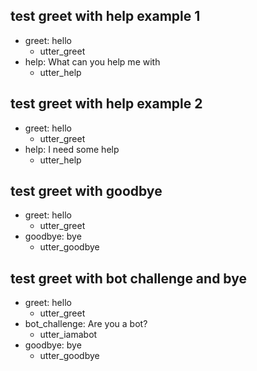 ## test greet with help example 1
* greet: hello
    - utter_greet
* help: What can you help me with
    - utter_help

## test greet with help example 2
* greet: hello
    - utter_greet
* help: I need some help
    - utter_help

## test greet with goodbye
* greet: hello
    - utter_greet
* goodbye: bye
    - utter_goodbye

## test greet with bot challenge and bye
* greet: hello
    - utter_greet
* bot_challenge: Are you a bot?
    - utter_iamabot
* goodbye: bye
    - utter_goodbye